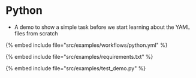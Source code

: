 # Python


* A demo to show a simple task before we start learning about the YAML files from scratch

{% embed include file="src/examples/workflows/python.yml" %}

{% embed include file="src/examples/requirements.txt" %}

{% embed include file="src/examples/test_demo.py" %}



